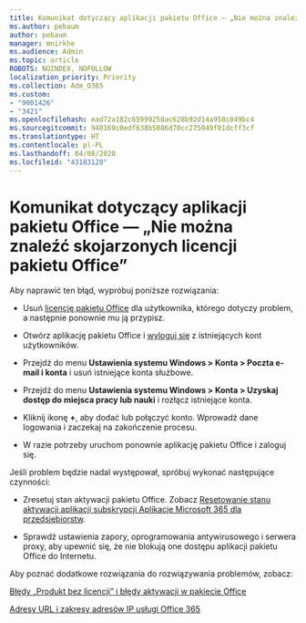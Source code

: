 ```yaml
---
title: Komunikat dotyczący aplikacji pakietu Office — „Nie można znaleźć skojarzonych licencji pakietu Office”
ms.author: pebaum
author: pebaum
manager: mnirkhe
ms.audience: Admin
ms.topic: article
ROBOTS: NOINDEX, NOFOLLOW
localization_priority: Priority
ms.collection: Adm_O365
ms.custom:
- "9001426"
- "3421"
ms.openlocfilehash: ead72a182c65999258ac628b92d14a958c849bc4
ms.sourcegitcommit: 940169c0edf638b5086d70cc275049f01dcff3cf
ms.translationtype: HT
ms.contentlocale: pl-PL
ms.lasthandoff: 04/08/2020
ms.locfileid: "43183128"
---
```

# <a name="office-apps-message---couldnt-find-office-licenses-associated"></a>Komunikat dotyczący aplikacji pakietu Office — „Nie można znaleźć skojarzonych licencji pakietu Office”

Aby naprawić ten błąd, wypróbuj poniższe rozwiązania:

- Usuń [licencję pakietu Office](https://docs.microsoft.com/office365/admin/manage/assign-licenses-to-users?view=o365-worldwide) dla użytkownika, którego dotyczy problem, a następnie ponownie mu ją przypisz.

- Otwórz aplikację pakietu Office i [wyloguj się](https://support.office.com/article/sign-out-of-office-5a20dc11-47e9-4b6f-945d-478cb6d92071) z istniejących kont użytkowników.

- Przejdź do menu **Ustawienia systemu Windows > Konta > Poczta e-mail i konta** i usuń istniejące konta służbowe.

- Przejdź do menu **Ustawienia systemu Windows > Konta > Uzyskaj dostęp do miejsca pracy lub nauki** i rozłącz istniejące konta.

- Kliknij ikonę **+**, aby dodać lub połączyć konto. Wprowadź dane logowania i zaczekaj na zakończenie procesu.

- W razie potrzeby uruchom ponownie aplikację pakietu Office i zaloguj się.

Jeśli problem będzie nadal występował, spróbuj wykonać następujące czynności:

- Zresetuj stan aktywacji pakietu Office. Zobacz [Resetowanie stanu aktywacji aplikacji subskrypcji Aplikacje Microsoft 365 dla przedsiębiorstw](https://docs.microsoft.com/office365/troubleshoot/activation/reset-office-365-proplus-activation-state).

- Sprawdź ustawienia zapory, oprogramowania antywirusowego i serwera proxy, aby upewnić się, że nie blokują one dostępu aplikacji pakietu Office do Internetu. 

Aby poznać dodatkowe rozwiązania do rozwiązywania problemów, zobacz:

[Błędy „Produkt bez licencji” i błędy aktywacji w pakiecie Office](https://support.office.com/Article/0d23d3c0-c19c-4b2f-9845-5344fedc4380?wt.mc_id=Alchemy_ClientDIA)

[Adresy URL i zakresy adresów IP usługi Office 365](https://docs.microsoft.com/office365/enterprise/urls-and-ip-address-ranges)

